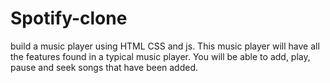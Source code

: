 # Spotify-clone
 build a music player using HTML CSS and js. This music player will have all the features found in a typical music player. You will be able to add, play, pause and seek songs that have been added. 
